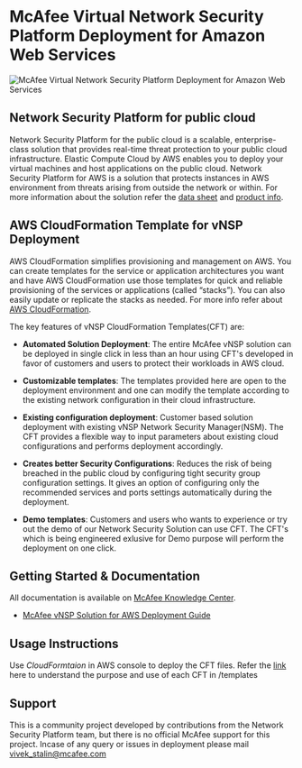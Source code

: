 McAfee Virtual Network Security Platform Deployment for Amazon Web Services
===========================================================================

![McAfee Virtual Network Security Platform Deployment for Amazon Web Services](https://www.mcafee.com/img/nwco/logo.svg)

**Network Security Platform for public cloud**
---------------------------------------------------
Network Security Platform for the public cloud is a scalable, enterprise-class solution that provides real-time threat protection to your public cloud infrastructure. Elastic Compute Cloud by AWS enables you to deploy your virtual machines and host applications on the public cloud. Network Security Platform for AWS is a solution that protects instances in AWS environment from threats arising from outside the network or within. For more information about the solution refer the [data sheet](https://www.mcafee.com/us/resources/data-sheets/ds-virtual-network-security-platform.pdf) and [product info](https://www.mcafee.com/in/products/network-security-platform.aspx).

**AWS CloudFormation Template for vNSP Deployment**
-----------------------------------------------------
AWS CloudFormation simplifies provisioning and management on AWS. You can create templates for the service or application architectures you want and have AWS CloudFormation use those templates for quick and reliable provisioning of the services or applications (called “stacks”). You can also easily update or replicate the stacks as needed. For more info refer about [AWS CloudFormation](https://aws.amazon.com/cloudformation/).
 
 The key features of vNSP CloudFormation Templates(CFT) are:
 
 - **Automated Solution Deployment**: The entire McAfee vNSP solution can be deployed in single click in less than an hour using CFT's developed in favor of customers and users to protect their workloads in AWS cloud.
 
 - **Customizable templates**: The templates provided here are open to the deployment environment and one can modify the template according to the existing network configuration in their cloud infrastructure. 
 
 - **Existing configuration deployment**: Customer based solution deployment with existing vNSP Network Security Manager(NSM). The CFT provides a flexible way to input parameters about existing cloud configurations and performs deployment accordingly.
 
 - **Creates better Security Configurations**: Reduces the risk of being breached in the public cloud by configuring tight security group configuration settings. It gives an option of configuring only the recommended services and ports settings automatically during the deployment.

- **Demo templates**: Customers and users who wants to experience or try out the demo of our Network Security Solution can use CFT. The CFT's which is being engineered exlusive for Demo purpose will perform the deployment on one click. 

Getting Started & Documentation
-------------------------------

All documentation is available on [McAfee Knowledge Center](https://support.mcafee.com/).

- [McAfee vNSP Solution for AWS Deployment Guide](https://kc.mcafee.com/corporate/index?page=content&id=PD26969)

Usage Instructions
------------------
Use *CloudFormtaion* in AWS console to deploy the CFT files. Refer the [link](https://github.com/McAfeeNSP/deployment-aws-cft/blob/master/docs/CFT_Usage) here to understand the purpose and use of each CFT in /templates

**Support**
------------
This is a community project developed by contributions from the Network Security Platform team, but there is no official McAfee support for this project. Incase of any query or issues in deployment please mail vivek_stalin@mcafee.com
